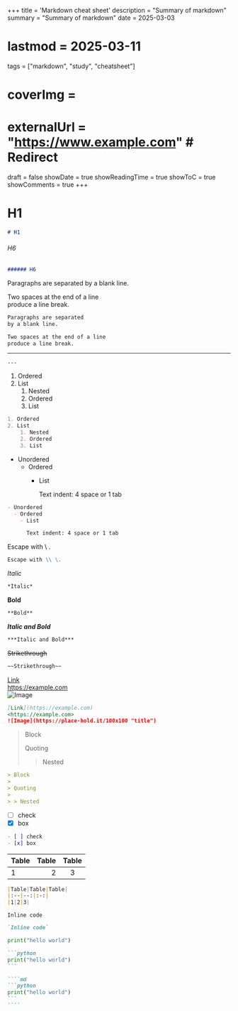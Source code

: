 +++
title = 'Markdown cheat sheet'
description = "Summary of markdown"
summary = "Summary of markdown"
date = 2025-03-03
# lastmod = 2025-03-11
tags = ["markdown", "study", "cheatsheet"]
# coverImg = 
# externalUrl = "https://www.example.com" # Redirect
draft = false
showDate = true
showReadingTime = true
showToC = true
showComments = true
+++


# H1

```markdown
# H1
```

###### H6

```md
###### H6
```

Paragraphs are separated
by a blank line.

Two spaces at the end of a line  
produce a line break.

```md
Paragraphs are separated
by a blank line.

Two spaces at the end of a line  
produce a line break.
```

---

```
---
```

1. Ordered
2. List
    1. Nested
    2. Ordered
    3. List

```md
1. Ordered
2. List
    1. Nested
    2. Ordered
    3. List
```

- Unordered
  - Ordered
    - List

      Text indent: 4 space or 1 tab

```md
- Unordered
  - Ordered
    - List

      Text indent: 4 space or 1 tab
```


Escape with \\ \.

```md
Escape with \\ \.
```

*Italic*

```md
*Italic*
```


**Bold** 

```md
**Bold**  
```

***Italic and Bold***

```md
***Italic and Bold***
```

~~Strikethrough~~

```md
~~Strikethrough~~
```

[Link](https://example.com)  
<https://example.com>  
![Image](https://place-hold.it/100x100 "title")

```md
[Link](https://example.com)  
<https://example.com>  
![Image](https://place-hold.it/100x100 "title")
```

> Block
>
> Quoting
>
> > Nested

```md
> Block
>
> Quoting
>
> > Nested
```


- [ ] check
- [x] box

```md
- [ ] check
- [x] box
```


|Table|Table|Table|
|:--|--:|:-:|
|1|2|3|

```md
|Table|Table|Table|
|:--|--:|:-:|
|1|2|3|
```


`Inline code`

```md
`Inline code`
```

```python
print("hello world")
```

````md
```python
print("hello world")
```
````

`````md
````md
```python
print("hello world")
```
````
`````